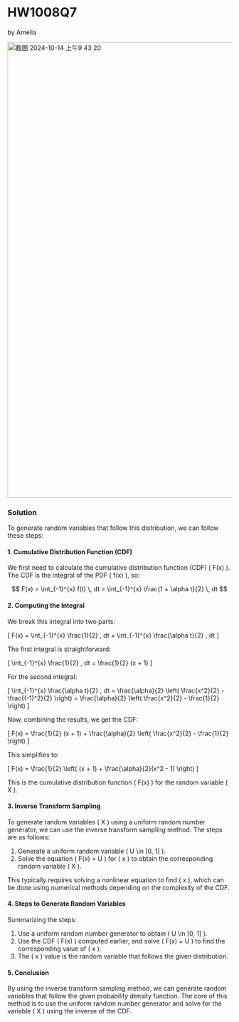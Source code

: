 # HW1008Q7

by Amelia

<img width="1022" alt="截圖 2024-10-14 上午9 43 20" src="https://github.com/user-attachments/assets/35dc624b-2dfb-476f-8419-a9a44444b08a">

### Solution

To generate random variables that follow this distribution, we can follow these steps:

#### 1. **Cumulative Distribution Function (CDF)**

We first need to calculate the cumulative distribution function (CDF) \( F(x) \). The CDF is the integral of the PDF \( f(x) \), so:

$$
F(x) = \int_{-1}^{x} f(t) \, dt = \int_{-1}^{x} \frac{1 + \alpha t}{2} \, dt
$$

#### 2. **Computing the Integral**

We break this integral into two parts:

\[
F(x) = \int_{-1}^{x} \frac{1}{2} \, dt + \int_{-1}^{x} \frac{\alpha t}{2} \, dt
\]

The first integral is straightforward:

\[
\int_{-1}^{x} \frac{1}{2} \, dt = \frac{1}{2} (x + 1)
\]

For the second integral:

\[
\int_{-1}^{x} \frac{\alpha t}{2} \, dt = \frac{\alpha}{2} \left( \frac{x^2}{2} - \frac{(-1)^2}{2} \right) = \frac{\alpha}{2} \left( \frac{x^2}{2} - \frac{1}{2} \right)
\]

Now, combining the results, we get the CDF:

\[
F(x) = \frac{1}{2} (x + 1) + \frac{\alpha}{2} \left( \frac{x^2}{2} - \frac{1}{2} \right)
\]

This simplifies to:

\[
F(x) = \frac{1}{2} \left( (x + 1) + \frac{\alpha}{2}(x^2 - 1) \right)
\]

This is the cumulative distribution function \( F(x) \) for the random variable \( X \).

#### 3. **Inverse Transform Sampling**

To generate random variables \( X \) using a uniform random number generator, we can use the inverse transform sampling method. The steps are as follows:

1. Generate a uniform random variable \( U \in [0, 1] \).
2. Solve the equation \( F(x) = U \) for \( x \) to obtain the corresponding random variable \( X \).

This typically requires solving a nonlinear equation to find \( x \), which can be done using numerical methods depending on the complexity of the CDF.

#### 4. **Steps to Generate Random Variables**

Summarizing the steps:

1. Use a uniform random number generator to obtain \( U \in [0, 1] \).
2. Use the CDF \( F(x) \) computed earlier, and solve \( F(x) = U \) to find the corresponding value of \( x \).
3. The \( x \) value is the random variable that follows the given distribution.

#### 5. **Conclusion**

By using the inverse transform sampling method, we can generate random variables that follow the given probability density function. The core of this method is to use the uniform random number generator and solve for the variable \( X \) using the inverse of the CDF.


